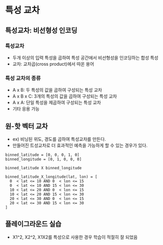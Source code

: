 # 특성 교차

## 특성교차: 비선형성 인코딩
### 특성교차
- 두개 이상의 입력 특성을 곱하여 특성 공간에서 비선형성을 인코딩하는 합성 특성
- 교차: 교차곱(cross product)에서 따온 용어

### 특성 교차의 종류
- A x B: 두 특성의 값을 곱하여 구성되는 특성 교차
- A x B x C: 3개의 특성의 값을 곱하여 구성되는 특성 교차
- A x A: 단일 특성을 제곱하여 구성되는 특성 교차
- 기타 응용 가능

## 원-핫 벡터 교차
- ex) 비닝된 위도, 경도를 곱하여 특성교차를 만든다.
- 만들어진 트성교차로 더 효과적인 예측을 가능하게 할 수 있는 경우가 있다.
```
binned_latitude = [0, 0, 0, 1, 0]
binned_longitude = [0, 1, 0, 0, 0]

binned_latitude X binned_longitude

binned_latitude_X_longitude(lat, lon) = [
  0  < lat <= 10 AND 0  < lon <= 15
  0  < lat <= 10 AND 15 < lon <= 30
  10 < lat <= 20 AND 0  < lon <= 15
  10 < lat <= 20 AND 15 < lon <= 30
  20 < lat <= 30 AND 0  < lon <= 15
  20 < lat <= 30 AND 15 < lon <= 30
]
```

## 플레이그라운드 실습
- X1^2, X2^2, X1X2를 특성으로 사용한 경우 학습이 적절히 잘 되었음
